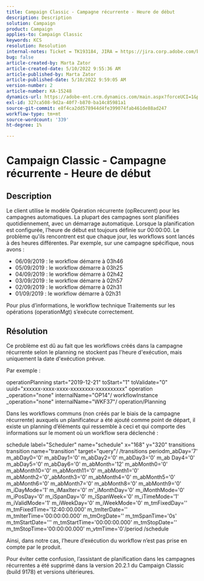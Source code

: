 ```yaml
---
title: Campaign Classic - Campagne récurrente - Heure de début
description: Description
solution: Campaign
product: Campaign
applies-to: Campaign Classic
keywords: KCS
resolution: Resolution
internal-notes: Ticket = TK193184, JIRA = https://jira.corp.adobe.com/browse/NEO-18567
bug: false
article-created-by: Marta Zator
article-created-date: 5/10/2022 9:55:36 AM
article-published-by: Marta Zator
article-published-date: 5/10/2022 9:59:05 AM
version-number: 2
article-number: KA-15248
dynamics-url: https://adobe-ent.crm.dynamics.com/main.aspx?forceUCI=1&pagetype=entityrecord&etn=knowledgearticle&id=c8207854-47d0-ec11-a7b5-00224809c101
exl-id: 327ca508-9d2a-40f7-b870-ba14c85981a1
source-git-commit: e8f4ca2dd578944d4fe399074fab461de88ad247
workflow-type: tm+mt
source-wordcount: '339'
ht-degree: 1%

---
```


# Campaign Classic - Campagne récurrente - Heure de début

## Description


Le client utilise le modèle Opération récurrente (opRecurent) pour les campagnes automatiques. La plupart des campagnes sont planifiées quotidiennement, avec un démarrage automatique. Lorsque la planification est configurée, l’heure de début est toujours définie sur 00:00:00. Le problème qu&#39;ils rencontrent est que chaque jour, les workflows sont lancés à des heures différentes.
Par exemple, sur une campagne spécifique, nous avons :

- 06/09/2019 : le workflow démarre à 03h46
- 05/09/2019 : le workflow démarre à 03h25
- 04/09/2019 : le workflow démarre à 02h42
- 03/09/2019 : le workflow démarre à 02h57
- 02/09/2019 : le workflow démarre à 02h31
- 01/09/2019 : le workflow démarre à 02h31


Pour plus d’informations, le workflow technique Traitements sur les opérations (operationMgt) s’exécute correctement.


## Résolution


Ce problème est dû au fait que les workflows créés dans la campagne récurrente selon le planning ne stockent pas l&#39;heure d&#39;exécution, mais uniquement la date d&#39;exécution prévue.

Par exemple :

operationPlanning start=&quot;2019-12-21&quot; toStart=&quot;1&quot; toValidate=&quot;0&quot; uuid=&quot;xxxxxx-xxxx-xxxx-xxxxxxxx-xxxxxxxxxx&quot; operation _operation=&quot;none&quot; internalName=&quot;OP14&quot;/ workflowInstance _operation=&quot;none&quot; internalName=&quot;WKF37&quot;/ operation/Planning

Dans les workflows communs (non créés par le biais de la campagne récurrente) auxquels un planificateur a été ajouté comme point de départ, il existe un planning d’éléments qui ressemble à ceci et qui comporte des informations sur le moment où un workflow sera déclenché :

schedule label=&quot;Scheduler&quot; name=&quot;schedule&quot; x=&quot;168&quot; y=&quot;320&quot; transitions transition name=&quot;transition&quot; target=&quot;query&quot;/ /transitions periodm_abDay=&#39;7&#39; m_abDay0=&#39;0&#39; m_abDay1=&#39;0&#39; m_abDay2=&#39;0&#39; m_abDay3=&#39;0&#39; m_ab Day4=&#39;0&#39; m_abDay5=&#39;0&#39; m_abDay6=&#39;0&#39; m_abMonth=&#39;12&#39; m_abMonth0=&#39;0&#39; m_abMonth10=&#39;0&#39; m_abMonth11=&#39;0&#39; m_abMonth1=&#39;0&#39; m_abMonth2=&#39;0&#39;_abMonth3=&#39;0&#39; m_abMonth4=&#39;0&#39; m_abMonth5=&#39;0&#39; m_abMonth6=&#39;0&#39; m_abMonth7=&#39;0&#39; m_abMonth8=&#39;0&#39; m_abMonth9=&#39;0&#39; m_iDayMode=&#39;1&#39; m_iMaxIter=&#39;0&#39; m&#39;_iMonthDay=&#39;0&#39; m_iMonthMode=&#39;0&#39; m_iPosDay=&#39;0&#39; m_iSpanDay=&#39;0&#39; m_iSpanWeek=&#39;0&#39; m_iTimeMode=&#39;1&#39; m_iValidMode=&#39;1&#39; m_iWeekDay=&#39;0&#39; m_iWeekMode=&#39;0&#39; m_tmFixedDay=&#39;&#39; m_tmFixedTime=&#39;12:40:00.000&#39; m_tmIterDate=&#39;&#39; m_tmIterTime=&#39;00:00:00.000&#39; m_tmOrgDate=&#39;&#39; m_tmSpanTime=&#39;0s&#39; m_tmStartDate=&#39;&#39;&#39; m_tmStartTime=&#39;00:00:00.000&#39; m_tmStopDate=&#39;&#39; m_tmStopTime=&#39;00:00:00.000&#39; m_vtmTime=&#39;0&#39;/period /schedule

Ainsi, dans notre cas, l’heure d’exécution du workflow n’est pas prise en compte par le produit.

Pour éviter cette confusion, l’assistant de planification dans les campagnes récurrentes a été supprimé dans la version 20.2.1 du Campaign Classic (build 9178) et versions ultérieures.
